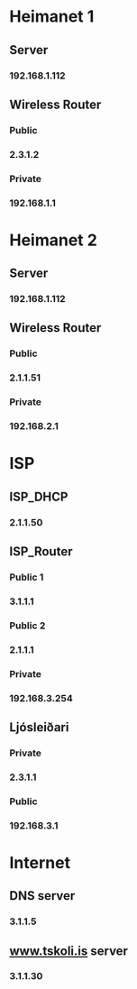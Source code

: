 # Heimanet 1

## Server
### 192.168.1.112

## Wireless Router
### Public
### 2.3.1.2

### Private
### 192.168.1.1

# Heimanet 2

## Server
### 192.168.1.112

## Wireless Router
### Public
### 2.1.1.51

### Private
### 192.168.2.1

# ISP

## ISP_DHCP

### 2.1.1.50

## ISP_Router

### Public 1
### 3.1.1.1

### Public 2
### 2.1.1.1

### Private
### 192.168.3.254

## Ljósleiðari

### Private
### 2.3.1.1

### Public
### 192.168.3.1

# Internet

## DNS server

### 3.1.1.5

## www.tskoli.is server

### 3.1.1.30
